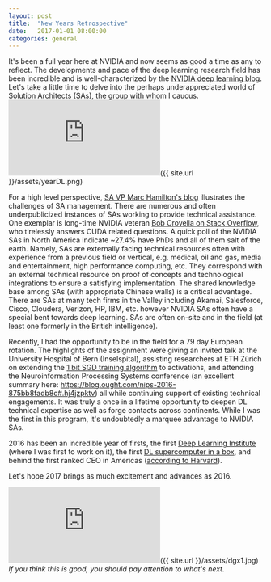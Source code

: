 ```yaml
---
layout: post
title:  "New Years Retrospective"
date:   2017-01-01 08:00:00
categories: general
---
```


It's been a full year here at NVIDIA and now seems as good a time as any to reflect.  The developments and pace of the deep learning research field has been incredible and is well-characterized by the [NVIDIA deep learning blog][nvblog].  Let's take a little time to delve into the perhaps underappreciated world of Solution Architects (SAs), the group with whom I caucus. 
![dgx]({{ site.url }}/assets/yearDL.png)

For a high level perspective, [SA VP Marc Hamilton's blog][marc] illustrates the challenges of SA management.  There are numerous and often underpublicized instances of SAs working to provide technical assistance.  One exemplar is long-time NVIDIA veteran [Bob Crovella on Stack Overflow][bobstack], who tirelessly answers CUDA related questions.  A quick poll of the NVIDIA SAs in North America indicate ~27.4% have PhDs and all of them salt of the earth.  Namely, SAs are externally facing technical resources often with experience from a previous field or vertical, e.g. medical, oil and gas, media and entertainment, high performance computing, etc.  They correspond with an external technical resource on proof of concepts and technological integrations to ensure a satisfying implementation.  The shared knowledge base among SAs (with appropriate Chinese walls) is a critical advantage.  There are SAs at many tech firms in the Valley including Akamai, Salesforce, Cisco, Cloudera, Verizon, HP, IBM, etc. however NVIDIA SAs often have a special bent towards deep learning.  SAs are often on-site and in the field (at least one formerly in the British intelligence).

Recently, I had the opportunity to be in the field for a 79 day European rotation.  The highlights of the assignment were giving an invited talk at the University Hospital of Bern (Inselspital), assisting researchers at ETH Zürich on extending the [1 bit SGD training algorithm][1bit] to activations, and attending the Neuroinformation Processing Systems conference (an excellent summary here: <https://blog.ought.com/nips-2016-875bb8fadb8c#.hj4jzpktv>) all while continuing support of existing technical engagements.  It was truly a once in a lifetime opportunity to deepen DL technical expertise as well as forge contacts across continents. While I was the first in this program, it's undoubtedly a marquee advantage to NVIDIA SAs. 

2016 has been an incredible year of firsts, the first [Deep Learning Institute][dli] (where I was first to work on it), the first [DL supercomputer in a box][dgx], and behind the first ranked CEO in Americas ([according to Harvard][hbs]).

Let's hope 2017 brings as much excitement and advances as 2016.

![dgx]({{ site.url }}/assets/dgx1.jpg)
*If you think this is good, you should pay attention to what's next.*

[marc]: https://marchamilton.wordpress.com/
[1bit]: https://www.microsoft.com/en-us/research/wp-content/uploads/2016/02/IS140694.pdf
[dli]: http://www.nvidia.com/object/deep-learning-institute.html
[dgx]: http://www.nvidia.com/object/deep-learning-system.html
[hbs]: https://hbr.org/2016/11/the-best-performing-ceos-in-the-world
[bobstack]: http://stackoverflow.com/users/1695960/robert-crovella
[nvblog]: https://blogs.nvidia.com/blog/category/deep-learning/